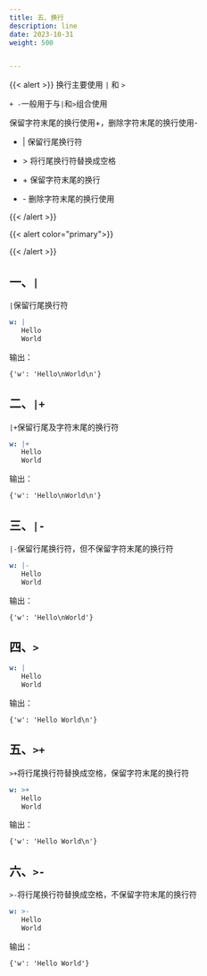 ```yaml
---
title: 五、换行
description: line
date: 2023-10-31
weight: 500


---
```

<style>
th, td {
  border: 1px solid rgb(190, 190, 190);
}
</style>
{{< alert >}}
换行主要使用 `|` 和 `>`

`+ -`一般用于与`|`和`>`组合使用

保留字符末尾的换行使用+，删除字符末尾的换行使用-

- \| 保留行尾换行符

- \> 将行尾换行符替换成空格

- \+ 保留字符末尾的换行

- \- 删除字符末尾的换行使用


{{< /alert >}}


{{< alert  color="primary">}}

{{< /alert >}}



## 一、`|`
`|`保留行尾换行符

```yaml
w: |
   Hello
   World

```

输出：
```
{'w': 'Hello\nWorld\n'}
```

## 二、`|+`
`|+`保留行尾及字符末尾的换行符

```yaml
w: |+
   Hello
   World

```

输出：
```
{'w': 'Hello\nWorld\n'}
```

## 三、`|-`
`|-`保留行尾换行符，但不保留字符末尾的换行符

```yaml
w: |-
   Hello
   World

```

输出：
```
{'w': 'Hello\nWorld'}
```



## 四、`>`
```yaml
w: |
   Hello
   World

```
输出：

```
{'w': 'Hello World\n'}
```

## 五、`>+`
`>+`将行尾换行符替换成空格，保留字符末尾的换行符

```yaml
w: >+
   Hello
   World

```

输出：

```
{'w': 'Hello World\n'}
```

## 六、`>-`

`>-`将行尾换行符替换成空格，不保留字符末尾的换行符

```yaml
w: >-
   Hello
   World

```

输出：

```
{'w': 'Hello World'}
```



